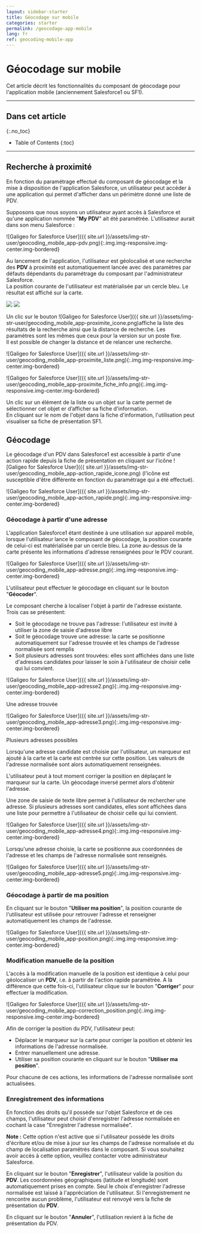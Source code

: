 ```yaml
---
layout: sidebar-starter
title: Géocodage sur mobile
categories: starter
permalink: /geocodage-app-mobile
lang: fr
ref: geocoding-mobile-app
---
```


# Géocodage sur mobile

Cet article décrit les fonctionnalités du composant de géocodage  pour l'application mobile (anciennement Salesforce1 ou SF1).

---

## Dans cet article
{:.no_toc}

* Table of Contents
{:toc}

---

## Recherche à proximité

En fonction du paramétrage effectué du composant de géocodage et la mise à disposition de l'application Salesforce, un utilisateur peut accéder à une application qui permet d'afficher dans un périmètre donné une liste de PDV. 

Supposons que nous soyons un utilisateur ayant accès à Salesforce et qu'une application nommée "**My PDV**" ait été paramétrée. L'utilisateur aurait dans son menu Salesforce :

![Galigeo for Salesforce User]({{ site.url }}/assets/img-str-user/geocoding_mobile_app-pdv.png){:.img.img-responsive.img-center.img-bordered}

Au lancement de l'application, l'utilisateur est géolocalisé et une recherche des **PDV** à proximité est automatiquement lancée avec des paramètres par défauts dépendants du paramétrage du composant par l'administrateur Salesforce.  
La position courante de l'utilisateur est matérialisée par un cercle bleu. Le résultat est affiché sur la carte.

<p class="text-center">
<img src="/assets/img-str-user/geocoding_mobile_app-proximite.png" class="img img-bordered">
<img src="/assets/img-str-user/geocoding_mobile_app-proximite2.png" class="img img-bordered">
</p>

Un clic sur le bouton ![Galigeo for Salesforce User]({{ site.url }}/assets/img-str-user/geocoding_mobile_app-proximite_icone.png)affiche la liste des résultats de la recherche ainsi que la distance de recherche. Les paramètres sont les mêmes que ceux pour la version sur un poste fixe.  
Il est possible de changer la distance et de relancer une recherche.

![Galigeo for Salesforce User]({{ site.url }}/assets/img-str-user/geocoding_mobile_app-proximite_liste.png){:.img.img-responsive.img-center.img-bordered}

![Galigeo for Salesforce User]({{ site.url }}/assets/img-str-user/geocoding_mobile_app-proximite_fiche_info.png){:.img.img-responsive.img-center.img-bordered}

Un clic sur un élément de la liste ou un objet sur la carte permet de sélectionner cet objet er d’afficher sa fiche d'information.  
En cliquant sur le nom de l'objet dans la fiche d'information, l'utilisation peut visualiser sa fiche de présentation SF1.

## Géocodage

Le géocodage d'un PDV dans Salesforce1 est accessible à partir d'une action rapide depuis la fiche de présentation en cliquant sur l'icône ![Galigeo for Salesforce User]({{ site.url }}/assets/img-str-user/geocoding_mobile_app-action_rapide_icone.png) (l'icône est susceptible d'être différente en fonction du paramétrage qui a été effectué).

![Galigeo for Salesforce User]({{ site.url }}/assets/img-str-user/geocoding_mobile_app-action_rapide.png){:.img.img-responsive.img-center.img-bordered}

### Géocodage à partir d'une adresse

L'application Salesforce1 étant destinée à une utilisation sur appareil mobile, lorsque l'utilisateur lance le composant de géocodage, la position courante de celui-ci est matérialisée par un cercle bleu.
La zone au-dessus de la carte présente les informations d'adresse renseignées pour le PDV courant.

![Galigeo for Salesforce User]({{ site.url }}/assets/img-str-user/geocoding_mobile_app-adresse.png){:.img.img-responsive.img-center.img-bordered}

L'utilisateur peut effectuer le géocodage en cliquant sur le bouton "**Géocoder**".

Le composant cherche à localiser l'objet à partir de l'adresse existante. Trois cas se présentent:
- Soit le géocodage ne trouve pas l'adresse: l'utilisateur est invité à utiliser la zone de saisie d'adresse libre
- Soit le géocodage trouve une adresse: la carte se positionne automatiquement sur l'adresse trouvée et les champs de l'adresse normalisée sont remplis
- Soit plusieurs adresses sont trouvées: elles sont affichées dans une liste d'adresses candidates pour laisser le soin à l'utilisateur de choisir celle qui lui convient.

![Galigeo for Salesforce User]({{ site.url }}/assets/img-str-user/geocoding_mobile_app-adresse2.png){:.img.img-responsive.img-center.img-bordered}

<p class="text-center small">Une adresse trouvée</p>

![Galigeo for Salesforce User]({{ site.url }}/assets/img-str-user/geocoding_mobile_app-adresse3.png){:.img.img-responsive.img-center.img-bordered}

<p class="text-center small">Plusieurs adresses possibles</p>

Lorsqu'une adresse candidate est choisie par l'utilisateur, un marqueur est ajouté à la carte et la carte est centrée sur cette position. Les valeurs de l'adresse normalisée sont alors automatiquement renseignées.

L'utilisateur peut à tout moment corriger la position en déplaçant le marqueur sur la carte. Un géocodage inversé permet alors d'obtenir l'adresse.

Une zone de saisie de texte libre permet à l'utilisateur de rechercher une adresse. Si plusieurs adresses sont candidates, elles sont affichées dans une liste pour permettre à l'utilisateur de choisir celle qui lui convient.

![Galigeo for Salesforce User]({{ site.url }}/assets/img-str-user/geocoding_mobile_app-adresse4.png){:.img.img-responsive.img-center.img-bordered}

Lorsqu'une adresse choisie, la carte se positionne aux coordonnées de l'adresse et les champs de l'adresse normalisée sont renseignés.

![Galigeo for Salesforce User]({{ site.url }}/assets/img-str-user/geocoding_mobile_app-adresse5.png){:.img.img-responsive.img-center.img-bordered}

### Géocodage à partir de ma position

En cliquant sur le bouton "**Utiliser ma position**", la position courante de l'utilisateur est utilisée pour retrouver l'adresse et renseigner automatiquement les champs de l'adresse.

![Galigeo for Salesforce User]({{ site.url }}/assets/img-str-user/geocoding_mobile_app-position.png){:.img.img-responsive.img-center.img-bordered}

### Modification manuelle de la position

L'accès à la modification manuelle de la position est identique à celui pour géolocaliser un **PDV**, i.e. à partir de l'action rapide paramétrée. A la différence que cette fois-ci, l'utilisateur clique sur le bouton "**Corriger**" pour effectuer la modification.

![Galigeo for Salesforce User]({{ site.url }}/assets/img-str-user/geocoding_mobile_app-correction_position.png){:.img.img-responsive.img-center.img-bordered}

Afin de corriger la position du PDV, l'utilisateur peut:
- Déplacer le marqueur sur la carte pour corriger la position et obtenir les informations de l'adresse normalisée.
- Entrer manuellement une adresse.
- Utiliser sa position courante en cliquant sur le bouton "**Utiliser ma position**".

Pour chacune de ces actions, les informations de l'adresse normalisée sont actualisées.

### Enregistrement des informations

En fonction des droits qu'il possède sur l'objet Salesforce et de ces champs, l'utilisateur peut choisir d'enregistrer l'adresse normalisée en cochant la case "Enregistrer l'adresse normalisée".

<div class="alert alert-info" role="alert"> <strong>Note :</strong> Cette option n'est active que si l'utilisateur possède les droits d'écriture et/ou de mise à jour sur les champs de l'adresse normalisée et du champ de localisation paramétrés dans le composant. Si vous souhaitez avoir accès à cette option, veuillez contacter votre administrateur Salesforce.</div>

En cliquant sur le bouton "**Enregistrer**", l'utilisateur valide la position du **PDV**. Les coordonnées géographiques (latitude et longitude) sont automatiquement prises en compte. Seul le choix d'enregistrer l'adresse normalisée est laissé à l'appréciation de l'utilisateur. 
Si l'enregistrement ne rencontre aucun problème, l'utilisateur est renvoyé vers la fiche de présentation du **PDV**.

En cliquant sur le bouton "**Annuler**", l'utilisation revient à la fiche de présentation du PDV.